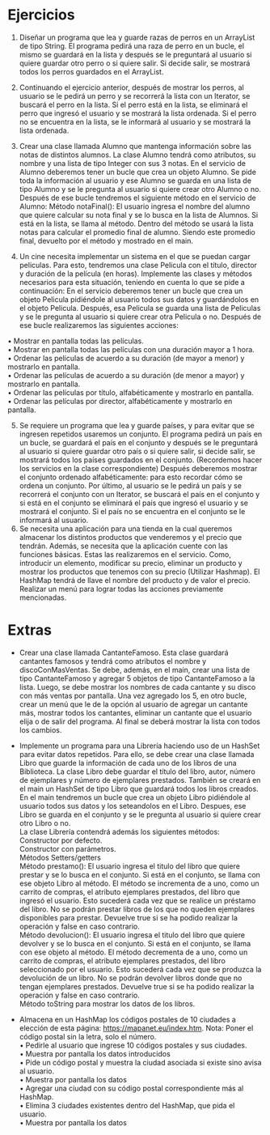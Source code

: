 # Ejercicios

1. Diseñar un programa que lea y guarde razas de perros en un ArrayList de tipo String. El
programa pedirá una raza de perro en un bucle, el mismo se guardará en la lista y
después se le preguntará al usuario si quiere guardar otro perro o si quiere salir. Si decide
salir, se mostrará todos los perros guardados en el ArrayList.
2. Continuando el ejercicio anterior, después de mostrar los perros, al usuario se le pedirá
un perro y se recorrerá la lista con un Iterator, se buscará el perro en la lista. Si el perro
está en la lista, se eliminará el perro que ingresó el usuario y se mostrará la lista
ordenada. Si el perro no se encuentra en la lista, se le informará al usuario y se mostrará
la lista ordenada.
3. Crear una clase llamada Alumno que mantenga información sobre las notas de distintos
alumnos. La clase Alumno tendrá como atributos, su nombre y una lista de tipo Integer
con sus 3 notas.
En el servicio de Alumno deberemos tener un bucle que crea un objeto Alumno. Se pide
toda la información al usuario y ese Alumno se guarda en una lista de tipo Alumno y se le
pregunta al usuario si quiere crear otro Alumno o no.
Después de ese bucle tendremos el siguiente método en el servicio de Alumno:
Método notaFinal(): El usuario ingresa el nombre del alumno que quiere calcular su nota
final y se lo busca en la lista de Alumnos. Si está en la lista, se llama al método. Dentro
del método se usará la lista notas para calcular el promedio final de alumno. Siendo este
promedio final, devuelto por el método y mostrado en el main.

4. Un cine necesita implementar un sistema en el que se puedan cargar peliculas. Para esto,
tendremos una clase Pelicula con el título, director y duración de la película (en horas).
Implemente las clases y métodos necesarios para esta situación, teniendo en cuenta lo
que se pide a continuación:
En el servicio deberemos tener un bucle que crea un objeto Pelicula pidiéndole al usuario
todos sus datos y guardándolos en el objeto Pelicula.
Después, esa Pelicula se guarda una lista de Peliculas y se le pregunta al usuario si quiere
crear otra Pelicula o no.
Después de ese bucle realizaremos las siguientes acciones:

  • Mostrar en pantalla todas las películas.  
  • Mostrar en pantalla todas las películas con una duración mayor a 1 hora.  
  • Ordenar las películas de acuerdo a su duración (de mayor a menor) y mostrarlo en
  pantalla.  
  • Ordenar las películas de acuerdo a su duración (de menor a mayor) y mostrarlo en
  pantalla.  
  • Ordenar las películas por título, alfabéticamente y mostrarlo en pantalla.  
  • Ordenar las películas por director, alfabéticamente y mostrarlo en pantalla.  

5. Se requiere un programa que lea y guarde países, y para evitar que se ingresen repetidos
usaremos un conjunto. El programa pedirá un país en un bucle, se guardará el país en el
conjunto y después se le preguntará al usuario si quiere guardar otro país o si quiere salir,
si decide salir, se mostrará todos los países guardados en el conjunto. (Recordemos hacer
los servicios en la clase correspondiente)
Después deberemos mostrar el conjunto ordenado alfabéticamente: para esto recordar
cómo se ordena un conjunto.
Por último, al usuario se le pedirá un país y se recorrerá el conjunto con un Iterator, se
buscará el país en el conjunto y si está en el conjunto se eliminará el país que ingresó el
usuario y se mostrará el conjunto. Si el país no se encuentra en el conjunto se le informará
al usuario.
6. Se necesita una aplicación para una tienda en la cual queremos almacenar los distintos
productos que venderemos y el precio que tendrán. Además, se necesita que la
aplicación cuente con las funciones básicas.
Estas las realizaremos en el servicio. Como, introducir un elemento, modificar su precio,
eliminar un producto y mostrar los productos que tenemos con su precio (Utilizar
Hashmap). El HashMap tendrá de llave el nombre del producto y de valor el precio.
Realizar un menú para lograr todas las acciones previamente mencionadas.

# Extras

- Crear una clase llamada CantanteFamoso. Esta clase guardará cantantes famosos y
tendrá como atributos el nombre y discoConMasVentas.
Se debe, además, en el main, crear una lista de tipo CantanteFamoso y agregar 5 objetos
de tipo CantanteFamoso a la lista. Luego, se debe mostrar los nombres de cada cantante
y su disco con más ventas por pantalla.
Una vez agregado los 5, en otro bucle, crear un menú que le de la opción al usuario de
agregar un cantante más, mostrar todos los cantantes, eliminar un cantante que el usuario
elija o de salir del programa. Al final se deberá mostrar la lista con todos los cambios.

- Implemente un programa para una Librería haciendo uso de un HashSet para evitar datos
repetidos. Para ello, se debe crear una clase llamada Libro que guarde la información de
cada uno de los libros de una Biblioteca. La clase Libro debe guardar
el título del libro, autor, número de ejemplares y número de ejemplares prestados.
También se creará en el main un HashSet de tipo Libro que guardará todos los libros
creados.
En el main tendremos un bucle que crea un objeto Libro pidiéndole al usuario todos sus
datos y los seteandolos en el Libro. Despues, ese Libro se guarda en el conjunto y se le
pregunta al usuario si quiere crear otro Libro o no.  
La clase Librería contendrá además los siguientes métodos:  
Constructor por defecto.  
Constructor con parámetros.  
Métodos Setters/getters  
Método prestamo(): El usuario ingresa el titulo del libro que quiere prestar y se lo busca
en el conjunto. Si está en el conjunto, se llama con ese objeto Libro al método. El
método se incrementa de a uno, como un carrito de compras, el atributo ejemplares
prestados, del libro que ingresó el usuario. Esto sucederá cada vez que se realice un
préstamo del libro. No se podrán prestar libros de los que no queden ejemplares
disponibles para prestar. Devuelve true si se ha podido realizar la operación y false en
caso contrario.  
Método devolucion(): El usuario ingresa el titulo del libro que quiere devolver y se lo
busca en el conjunto. Si está en el conjunto, se llama con ese objeto al método. El
método decrementa de a uno, como un carrito de compras, el atributo ejemplares
prestados, del libro seleccionado por el usuario. Esto sucederá cada vez que se
produzca la devolución de un libro. No se podrán devolver libros donde que no tengan
ejemplares prestados. Devuelve true si se ha podido realizar la operación y false en
caso contrario.  
Método toString para mostrar los datos de los libros.  

- Almacena en un HashMap los códigos postales de 10 ciudades a elección de esta
página: https://mapanet.eu/index.htm. Nota: Poner el código postal sin la letra, solo el
número.  
• Pedirle al usuario que ingrese 10 códigos postales y sus ciudades.  
• Muestra por pantalla los datos introducidos  
• Pide un código postal y muestra la ciudad asociada si existe sino avisa al usuario.  
• Muestra por pantalla los datos  
• Agregar una ciudad con su código postal correspondiente más al HashMap.  
• Elimina 3 ciudades existentes dentro del HashMap, que pida el usuario.  
• Muestra por pantalla los datos  
